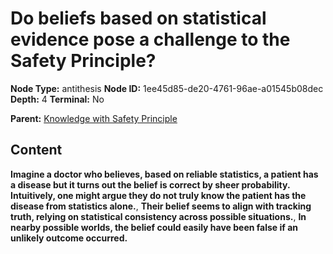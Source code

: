 # Do beliefs based on statistical evidence pose a challenge to the Safety Principle?

**Node Type:** antithesis
**Node ID:** 1ee45d85-de20-4761-96ae-a01545b08dec
**Depth:** 4
**Terminal:** No

**Parent:** [Knowledge with Safety Principle](knowledge-with-safety-principle-synthesis-36cb0228-2d5a-4aa3-87ba-01c1622dfdc5.md)

## Content

**Imagine a doctor who believes, based on reliable statistics, a patient has a disease but it turns out the belief is correct by sheer probability. Intuitively, one might argue they do not truly know the patient has the disease from statistics alone.**, **Their belief seems to align with tracking truth, relying on statistical consistency across possible situations.**, **In nearby possible worlds, the belief could easily have been false if an unlikely outcome occurred.**
